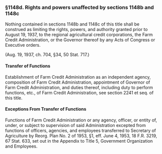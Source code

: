 ### §1148d. Rights and powers unaffected by sections 1148b and 1148c ###

Nothing contained in sections 1148b and 1148c of this title shall be construed as limiting the rights, powers, and authority granted prior to August 19, 1937, to the regional agricultural credit corporations, the Farm Credit Administration, or the Governor thereof by any Acts of Congress or Executive orders.

(Aug. 19, 1937, ch. 704, §34, 50 Stat. 717.)

#### Transfer of Functions ####

Establishment of Farm Credit Administration as an independent agency, composition of Farm Credit Administration, appointment of Governor of Farm Credit Administration, and duties thereof, including duty to perform functions, etc., of Farm Credit Administration, see section 2241 et seq. of this title.

#### Exceptions From Transfer of Functions ####

Functions of Farm Credit Administration or any agency, officer, or entity of, under, or subject to supervision of said Administration excepted from functions of officers, agencies, and employees transferred to Secretary of Agriculture by Reorg. Plan No. 2 of 1953, §1, eff. June 4, 1953, 18 F.R. 3219, 67 Stat. 633, set out in the Appendix to Title 5, Government Organization and Employees.